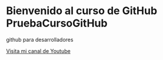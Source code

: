 # Bienvenido al curso de GitHub PruebaCursoGitHub

github para desarrolladores

[Visita mi canal de Youtube](https://www.youtube.com/c/CocinemosConAntojo)
